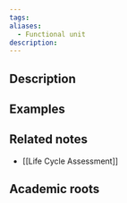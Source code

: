 ```yaml
---
tags: 
aliases:
  - Functional unit
description:
---
```


## Description


## Examples 


## Related notes 
- [[Life Cycle Assessment]]

## Academic roots
